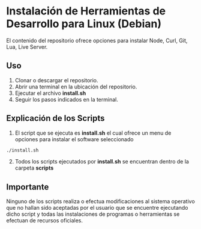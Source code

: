 # Instalación de Herramientas de Desarrollo para Linux (Debian)
El contenido del repositorio ofrece opciones para instalar Node, Curl, Git, Lua, Live Server.

## Uso
1. Clonar o descargar el repositorio.
2. Abrir una terminal en la ubicación del repositorio.
3. Ejecutar el archivo **install.sh**
4. Seguir los pasos indicados en la terminal.

## Explicación de los Scripts
1. El script que se ejecuta es **install.sh** el cual ofrece un menu de opciones para instalar el software seleccionado
```bash
./install.sh
```

2. Todos los scripts ejecutados por **install.sh** se encuentran dentro de la carpeta **scripts** 

## Importante
Ninguno de los scripts realiza o efectua modificaciones al sistema operativo que no hallan sido aceptadas por el usuario que se encuentre ejecutando dicho script y todas las instalaciones de programas o herramientas se efectuan de recursos oficiales.
